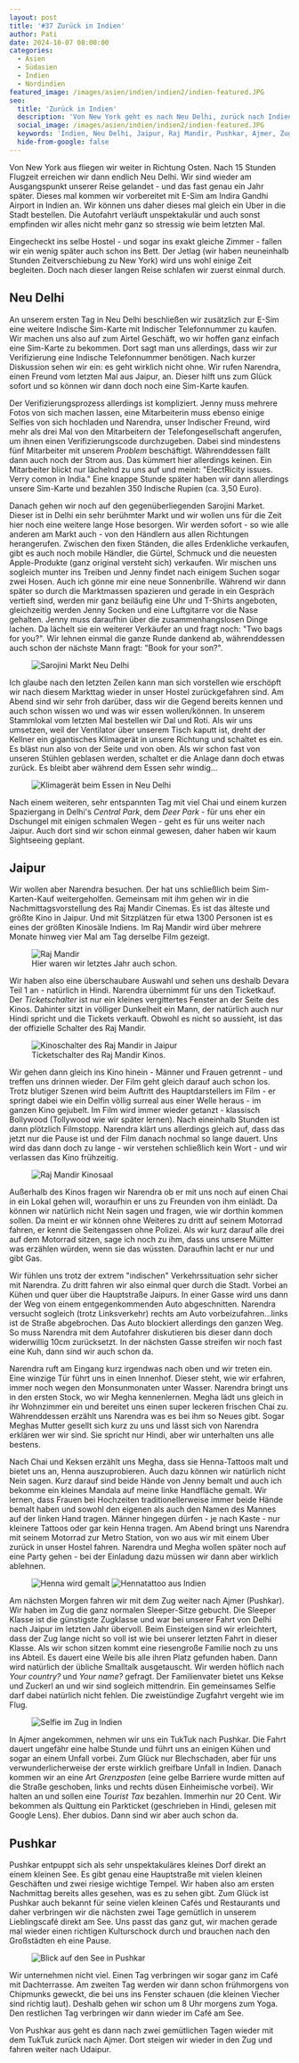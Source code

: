 ```yaml
---
layout: post
title: '#37 Zurück in Indien'
author: Pati
date: 2024-10-07 08:00:00
categories:
  - Asien
  - Südasien
  - Indien
  - Nordindien
featured_image: /images/asien/indien/indien2/indien-featured.JPG
seo:
  title: 'Zurück in Indien'
  description: 'Von New York geht es nach Neu Delhi, zurück nach Indien. Drei Tage verbringen wir in Delhi, besorgen uns eine Sim-Karte und fahren dann weiter nach Jaipur und Pushkar.'
  social_image: /images/asien/indien/indien2/indien-featured.JPG
  keywords: 'Indien, Neu Delhi, Jaipur, Raj Mandir, Pushkar, Ajmer, Zugfahrt in Indien, Sim, Henna'
  hide-from-google: false
---
```

Von New York aus fliegen wir weiter in Richtung Osten. Nach 15 Stunden Flugzeit erreichen wir dann endlich Neu Delhi. Wir sind wieder am Ausgangspunkt unserer Reise gelandet - und das fast genau ein Jahr später. Dieses mal kommen wir vorbereitet mit E-Sim am Indira Gandhi Airport in Indien an. Wir können uns daher dieses mal gleich ein Uber in die Stadt bestellen. Die Autofahrt verläuft unspektakulär und auch sonst empfinden wir alles nicht mehr ganz so stressig wie beim letzten Mal. 

Eingecheckt ins selbe Hostel - und sogar ins exakt gleiche Zimmer - fallen wir ein wenig später auch schon ins Bett. Der Jetlag (wir haben neuneinhalb Stunden Zeitverschiebung zu New York) wird uns wohl einige Zeit begleiten. Doch nach dieser langen Reise schlafen wir zuerst einmal durch.

## Neu Delhi

An unserem ersten Tag in Neu Delhi beschließen wir zusätzlich zur E-Sim eine weitere Indische Sim-Karte mit Indischer Telefonnummer zu kaufen. Wir machen uns also auf zum Airtel Geschäft, wo wir hoffen ganz einfach eine Sim-Karte zu bekommen. Dort sagt man uns allerdings, dass wir zur Verifizierung eine Indische Telefonnummer benötigen. Nach kurzer Diskussion sehen wir ein: es geht wirklich nicht ohne. Wir rufen Narendra, einen Freund vom letzten Mal aus Jaipur, an. Dieser hilft uns zum Glück sofort und so können wir dann doch noch eine Sim-Karte kaufen.

Der Verifizierungsprozess allerdings ist kompliziert. Jenny muss mehrere Fotos von sich machen lassen, eine Mitarbeiterin muss ebenso einige Selfies von sich hochladen und Narendra, unser Indischer Freund, wird mehr als drei Mal von den Mitarbeitern der Telefongesellschaft angerufen, um ihnen einen Verifizierungscode durchzugeben. Dabei sind mindestens fünf Mitarbeiter mit unserem *Problem* beschäftigt. Währenddessen fällt dann auch noch der Strom aus. Das kümmert hier allerdings keinen. Ein Mitarbeiter blickt nur lächelnd zu uns auf und meint: "ElectRicity issues. Verry comon in India." Eine knappe Stunde später haben wir dann allerdings unsere Sim-Karte und bezahlen 350 Indische Rupien (ca. 3,50 Euro). 

Danach gehen wir noch auf den gegenüberliegenden Sarojini Market. Dieser ist in Delhi ein sehr berühmter Markt und wir wollen uns für die Zeit hier noch eine weitere lange Hose besorgen. Wir werden sofort - so wie alle anderen am Markt auch - von den Händlern aus allen Richtungen herangerufen. Zwischen den fixen Ständen, die alles Erdenkliche verkaufen, gibt es auch noch mobile Händler, die Gürtel, Schmuck und die neuesten Apple-Produkte (ganz original versteht sich) verkaufen. Wir mischen uns sogleich munter ins Treiben und Jenny findet nach einigem Suchen sogar zwei Hosen. Auch ich gönne mir eine neue Sonnenbrille. Während wir dann später so durch die Marktmassen spazieren und gerade in ein Gespräch vertieft sind, werden mir ganz beiläufig eine Uhr und T-Shirts angeboten, gleichzeitig werden Jenny Socken und eine Luftgitarre vor die Nase gehalten. Jenny muss daraufhin über die zusammenhangslosen Dinge lachen. Da lächelt sie ein weiterer Verkäufer an und fragt noch: "Two bags for you?". Wir lehnen einmal die ganze Runde dankend ab, währenddessen auch schon der nächste Mann fragt: "Book for your son?". 

<figure class="img1">
  <img src="/images/asien/indien/indien2/indien-5.JPG" alt="Sarojini Markt Neu Delhi">
</figure>

Ich glaube nach den letzten Zeilen kann man sich vorstellen wie erschöpft wir nach diesem Markttag wieder in unser Hostel zurückgefahren sind. Am Abend sind wir sehr froh darüber, dass wir die Gegend bereits kennen und auch schon wissen wo und was wir essen wollen/können. In unserem Stammlokal vom letzten Mal bestellen wir Dal und Roti. Als wir uns umsetzen, weil der Ventilator über unserem Tisch kaputt ist, dreht der Kellner ein gigantisches Klimagerät in unsere Richtung und schaltet es ein. Es bläst nun also von der Seite und von oben. Als wir schon fast von unseren Stühlen geblasen werden, schaltet er die Anlage dann doch etwas zurück. Es bleibt aber während dem Essen sehr windig...

<figure class="img1">
  <img src="/images/asien/indien/indien2/indien-4.JPG" alt="Klimagerät beim Essen in Neu Delhi">
</figure>

Nach einem weiteren, sehr entspannten Tag mit viel Chai und einem kurzen Spaziergang in Delhi's *Central Park*, dem *Deer Park* - für uns eher ein Dschungel mit einigen schmalen Wegen - geht es für uns weiter nach Jaipur. Auch dort sind wir schon einmal gewesen, daher haben wir kaum Sightseeing geplant.

## Jaipur

Wir wollen aber Narendra besuchen. Der hat uns schließlich beim Sim-Karten-Kauf weitergeholfen. Gemeinsam mit ihm gehen wir in die Nachmittagsvorstellung des Raj Mandir Cinemas. Es ist das älteste und größte Kino in Jaipur. Und mit Sitzplätzen für etwa 1300 Personen ist es eines der größten Kinosäle Indiens. Im Raj Mandir wird über mehrere Monate hinweg vier Mal am Tag derselbe Film gezeigt. 

<figure class="img1">
  <img src="/images/asien/indien/indien2/indien-12.JPG" alt="Raj Mandir">
  <figcaption>Hier waren wir letztes Jahr auch schon.</figcaption>
</figure>

Wir haben also eine überschaubare Auswahl und sehen uns deshalb Devara Teil 1 an - natürlich in Hindi. Narendra übernimmt für uns den Ticketkauf. Der *Ticketschalter* ist nur ein kleines vergittertes Fenster an der Seite des Kinos. Dahinter sitzt in völliger Dunkelheit ein Mann, der natürlich auch nur Hindi spricht und die Tickets verkauft. Obwohl es nicht so aussieht, ist das der offizielle Schalter des Raj Mandir.

<figure class="img1">
  <img src="/images/asien/indien/indien2/indien-7.JPG" alt="Kinoschalter des Raj Mandir in Jaipur">
  <figcaption>Ticketschalter des Raj Mandir Kinos.</figcaption>
</figure>

Wir gehen dann gleich ins Kino hinein - Männer und Frauen getrennt - und treffen uns drinnen wieder. Der Film geht gleich darauf auch schon los. Trotz blutiger Szenen wird beim Auftritt des Hauptdarstellers im Film - er springt dabei wie ein Delfin völlig surreal aus einer Welle heraus - im ganzen Kino gejubelt. Im Film wird immer wieder getanzt - klassisch Bollywood (Tollywood wie wir später lernen). Nach eineinhalb Stunden ist dann plötzlich Filmstopp. Narendra klärt uns allerdings gleich auf, dass das jetzt nur die Pause ist und der Film danach nochmal so lange dauert. Uns wird das dann doch zu lange - wir verstehen schließlich kein Wort - und wir verlassen das Kino frühzeitig.

<figure class="img1">
  <img src="/images/asien/indien/indien2/indien-8.JPG" alt="Raj Mandir Kinosaal">
</figure>

Außerhalb des Kinos fragen wir Narendra ob er mit uns noch auf einen Chai in ein Lokal gehen will, woraufhin er uns zu Freunden von ihm einlädt. Da können wir natürlich nicht Nein sagen und fragen, wie wir dorthin kommen sollen. Da meint er wir können ohne Weiteres zu dritt auf seinem Motorrad fahren, er kennt die Seitengassen ohne Polizei. Als wir kurz darauf alle drei auf dem Motorrad sitzen, sage ich noch zu ihm, dass uns unsere Mütter was erzählen würden, wenn sie das wüssten. Daraufhin lacht er nur und gibt Gas. 

Wir fühlen uns trotz der extrem "indischen" Verkehrssituation sehr sicher mit Narendra. Zu dritt fahren wir also einmal quer durch die Stadt. Vorbei an Kühen und quer über die Hauptstraße Jaipurs. In einer Gasse wird uns dann der Weg von einem entgegenkommenden Auto abgeschnitten. Narendra versucht sogleich (trotz Linksverkehr) rechts am Auto vorbeizufahren...links ist de Straße abgebrochen. Das Auto blockiert allerdings den ganzen Weg. So muss Narendra mit dem Autofahrer diskutieren bis dieser dann doch widerwillig 10cm zurücksetzt. In der nächsten Gasse streifen wir noch fast eine Kuh, dann sind wir auch schon da. 

Narendra ruft am Eingang kurz irgendwas nach oben und wir treten ein. Eine winzige Tür führt uns in einen Innenhof. Dieser steht, wie wir erfahren, immer noch wegen den Monsunmonaten unter Wasser. Narendra bringt uns in den ersten Stock, wo wir Megha kennenlernen. Megha lädt uns gleich in ihr Wohnzimmer ein und bereitet uns einen super leckeren frischen Chai zu. Währenddessen erzählt uns Narendra was es bei ihm so Neues gibt. Sogar Meghas Mutter gesellt sich kurz zu uns und lässt sich von Narendra erklären wer wir sind. Sie spricht nur Hindi, aber wir unterhalten uns alle bestens.

Nach Chai und Keksen erzählt uns Megha, dass sie Henna-Tattoos malt und bietet uns an, Henna auszuprobieren. Auch dazu können wir natürlich nicht Nein sagen. Kurz darauf sind beide Hände von Jenny bemalt und auch ich bekomme ein kleines Mandala auf meine linke Handfläche gemalt. Wir lernen, dass Frauen bei Hochzeiten traditionellerweise immer beide Hände bemalt haben und sowohl den eigenen als auch den Namen des Mannes auf der linken Hand tragen. Männer hingegen dürfen - je nach Kaste - nur kleinere Tattoos oder gar kein Henna tragen. 
Am Abend bringt uns Narendra mit seinem Motorrad zur Metro Station, von wo aus wir mit einem Uber zurück in unser Hostel fahren. Narendra und Megha wollen später noch auf eine Party gehen - bei der Einladung dazu müssen wir dann aber wirklich ablehnen.

<figure class="img2">
  <img src="/images/asien/indien/indien2/indien-9.JPG" alt="Henna wird gemalt">
  <img src="/images/asien/indien/indien2/indien-10.JPG" alt="Hennatattoo aus Indien">
</figure>

Am nächsten Morgen fahren wir mit dem Zug weiter nach Ajmer (Pushkar). Wir haben im Zug die ganz normalen Sleeper-Sitze gebucht. Die Sleeper Klasse ist die günstigste Zugklasse und war bei unserer Fahrt von Delhi nach Jaipur im letzten Jahr übervoll. Beim Einsteigen sind wir erleichtert, dass der Zug lange nicht so voll ist wie bei unserer letzten Fahrt in dieser Klasse. Als wir schon sitzen kommt eine riesengroße Familie noch zu uns ins Abteil. Es dauert eine Weile bis alle ihren Platz gefunden haben. Dann wird natürlich der übliche Smalltalk ausgetauscht. Wir werden höflich nach *Your country?* und *Your name?* gefragt. Der Familienvater bietet uns Kekse und Zuckerl an und wir sind sogleich mittendrin. Ein gemeinsames Selfie darf dabei natürlich nicht fehlen. Die zweistündige Zugfahrt vergeht wie im Flug. 

<figure class="img1">
  <img src="/images/asien/indien/indien2/indien-2.JPG" alt="Selfie im Zug in Indien">
</figure>

In Ajmer angekommen, nehmen wir uns ein TukTuk nach Pushkar. Die Fahrt dauert ungefähr eine halbe Stunde und führt uns an einigen Kühen und sogar an einem Unfall vorbei. Zum Glück nur Blechschaden, aber für uns verwunderlicherweise der erste wirklich greifbare Unfall in Indien. Danach kommen wir an eine Art *Grenzposten* (eine gelbe Barriere wurde mitten auf die Straße geschoben, links und rechts düsen Einheimische vorbei). Wir halten an und sollen eine *Tourist Tax* bezahlen. Immerhin nur 20 Cent. Wir bekommen als Quittung ein Parkticket (geschrieben in Hindi, gelesen mit Google Lens). Eher dubios. Dann sind wir aber auch schon da.

## Pushkar

Pushkar entpuppt sich als sehr unspektakuläres kleines Dorf direkt an einem kleinen See. Es gibt genau eine Hauptstraße mit vielen kleinen Geschäften und zwei riesige wichtige Tempel. Wir haben also am ersten Nachmittag bereits alles gesehen, was es zu sehen gibt. Zum Glück ist Pushkar auch bekannt für seine vielen kleinen Cafés und Restaurants und daher verbringen wir die nächsten zwei Tage gemütlich in unserem Lieblingscafé direkt am See. Uns passt das ganz gut, wir machen gerade mal wieder einen richtigen Kulturschock durch und brauchen nach den Großstädten eh eine Pause.

<figure class="img1">
  <img src="/images/asien/indien/indien2/indien-11.JPG" alt="Blick auf den See in Pushkar">
</figure>

Wir unternehmen nicht viel. Einen Tag verbringen wir sogar ganz im Café mit Dachterrasse. Am zweiten Tag werden wir dann schon frühmorgens von Chipmunks geweckt, die bei uns ins Fenster schauen (die kleinen Viecher sind richtig laut). Deshalb gehen wir schon um 8 Uhr morgens zum Yoga. Den restlichen Tag verbringen wir dann wieder im Café am See.

Von Pushkar aus geht es dann nach zwei gemütlichen Tagen wieder mit dem TukTuk zurück nach Ajmer. Dort steigen wir wieder in den Zug und fahren weiter nach Udaipur.
